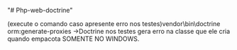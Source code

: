 "# Php-web-doctrine"

(execute o comando caso apresente erro nos testes)vendor\bin\doctrine orm:generate-proxies
->Doctrine nos testes gera erro na classe que ele cria quando empacota SOMENTE NO WINDOWS.